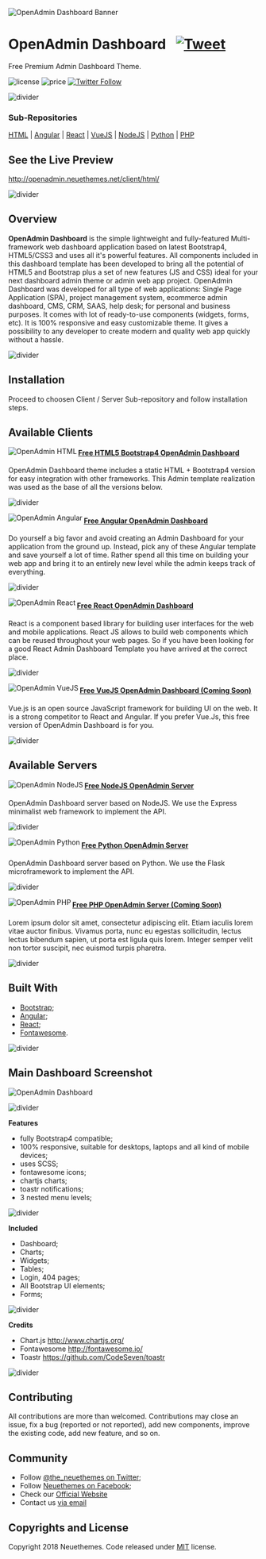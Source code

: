 ![OpenAdmin Dashboard Banner](https://neuethemes.net/wp-content/uploads/github-slide-03.jpg "OpenAdmin Banner")

# OpenAdmin Dashboard &nbsp; [![Tweet](https://img.shields.io/twitter/url/http/shields.io.svg?style=social)](https://twitter.com/intent/tweet?text=Get%20the%20free%20multi-framework%20Admin%20Dashboard%20theme%20&url=https://github.com/Neuethemes/OpenAdmin&via=the_neuethemes&hashtags=admin,dashboard,html5,css3,angular,react) &nbsp;

Free Premium Admin Dashboard Theme.

![license](https://img.shields.io/packagist/l/doctrine/orm.svg)
![price](https://img.shields.io/badge/price-FREE-0098f7.svg)
[![Twitter Follow](https://img.shields.io/twitter/follow/espadrine.svg?style=social&label=Follow)](https://twitter.com/the_neuethemes)

![divider](https://neuethemes.net/wp-content/uploads/transparent-20.png "divider")

### Sub-Repositories
[HTML](https://github.com/Neuethemes/OpenAdmin-client-Html) | [Angular](https://github.com/Neuethemes/OpenAdmin-client-Angular) | [React](https://github.com/Neuethemes/OpenAdmin-client-React) | [VueJS](https://github.com/Neuethemes/OpenAdmin-client-VueJS) | [NodeJS](https://github.com/Neuethemes/OpenAdmin-server-NodeJS) | [Python](https://github.com/Neuethemes/OpenAdmin-server-Python) | [PHP](https://github.com/Neuethemes/OpenAdmin-server-PHP)

## See the Live Preview
http://openadmin.neuethemes.net/client/html/

![divider](https://neuethemes.net/wp-content/uploads/transparent-30.png "divider")

## Overview

**OpenAdmin Dashboard** is the simple lightweight and fully-featured Multi-framework web dashboard application based on latest Bootstrap4, HTML5/CSS3 and uses all it's powerful features. All components included in this dashboard template has been developed to bring all the potential of HTML5 and Bootstrap plus a set of new features (JS and CSS) ideal for your next dashboard admin theme or admin web app project. OpenAdmin Dashboard was developed for all type of web applications: Single Page Application (SPA), project management system, ecommerce admin dashboard, CMS, CRM, SAAS, help desk; for personal and business purposes. It comes with lot of ready-to-use components (widgets, forms, etc). It is 100% responsive and easy customizable theme. It gives a possibility to any developer to create modern and quality web app quickly without a hassle.

![divider](https://neuethemes.net/wp-content/uploads/transparent-30.png "divider")

## Installation
Proceed to choosen Client / Server Sub-repository and follow installation steps.

## Available Clients

[<img align="left" src="https://neuethemes.net/wp-content/uploads/logos-tech-01-html.jpg" alt="OpenAdmin HTML">](https://github.com/Neuethemes/OpenAdmin-client-Html)

#### [Free HTML5 Bootstrap4 OpenAdmin Dashboard](https://github.com/Neuethemes/OpenAdmin-client-Html)
OpenAdmin Dashboard theme includes a static HTML + Bootstrap4 version for easy integration with other frameworks. This Admin template realization was used as the base of all the versions below.

![divider](https://neuethemes.net/wp-content/uploads/transparent-20.png "divider")

[<img align="left" src="https://neuethemes.net/wp-content/uploads/logos-tech-02-angular.jpg" alt="OpenAdmin Angular">](https://github.com/Neuethemes/OpenAdmin-client-Angular)

#### [Free Angular OpenAdmin Dashboard](https://github.com/Neuethemes/OpenAdmin-client-Angular)
Do yourself a big favor and avoid creating an Admin Dashboard for your application from the ground up. Instead, pick any of these Angular template and save yourself a lot of time. Rather spend all this time on building your web app and bring it to an entirely new level while the admin keeps track of everything.

![divider](https://neuethemes.net/wp-content/uploads/transparent-20.png "divider")

[<img align="left" src="https://neuethemes.net/wp-content/uploads/logos-tech-03-react.jpg" alt="OpenAdmin React">](https://github.com/Neuethemes/OpenAdmin-client-React)

#### [Free React OpenAdmin Dashboard](https://github.com/Neuethemes/OpenAdmin-client-React)
React is a component based library for building user interfaces for the web and mobile applications. React JS allows to build web components which can be reused throughout your web pages. So if you have been looking for a good React Admin Dashboard Template you have arrived at the correct place.

![divider](https://neuethemes.net/wp-content/uploads/transparent-20.png "divider")

[<img align="left" src="https://neuethemes.net/wp-content/uploads/logos-tech-04-vue.jpg" alt="OpenAdmin VueJS">](https://github.com/Neuethemes/OpenAdmin-client-VueJS)

#### [Free VueJS OpenAdmin Dashboard (Coming Soon)](https://github.com/Neuethemes/OpenAdmin-client-VueJS)
Vue.js is an open source JavaScript framework for building UI on the web. It is a strong competitor to React and Angular. If you prefer Vue.Js, this free version of OpenAdmin Dashboard is for you.

![divider](https://neuethemes.net/wp-content/uploads/transparent-30.png "divider")

## Available Servers

[<img align="left" src="https://neuethemes.net/wp-content/uploads/logos-tech-05-nodejs.jpg" alt="OpenAdmin NodeJS">](https://github.com/Neuethemes/OpenAdmin-server-NodeJS)

#### [Free NodeJS OpenAdmin Server](https://github.com/Neuethemes/OpenAdmin-server-NodeJS)
OpenAdmin Dashboard server based on NodeJS.
We use the Express minimalist web framework to implement the API.

![divider](https://neuethemes.net/wp-content/uploads/transparent-20.png "divider")

[<img align="left" src="https://neuethemes.net/wp-content/uploads/logos-tech-07-phyton.jpg" alt="OpenAdmin Python">](https://github.com/Neuethemes/OpenAdmin-server-Python)

#### [Free Python OpenAdmin Server](https://github.com/Neuethemes/OpenAdmin-server-Python)
OpenAdmin Dashboard server based on Python.
We use the Flask microframework to implement the API.

![divider](https://neuethemes.net/wp-content/uploads/transparent-20.png "divider")

[<img align="left" src="https://neuethemes.net/wp-content/uploads/logos-tech-06-php.jpg" alt="OpenAdmin PHP">](https://github.com/Neuethemes/OpenAdmin-server-PHP)

#### [Free PHP OpenAdmin Server (Coming Soon)](https://github.com/Neuethemes/OpenAdmin-server-PHP)
Lorem ipsum dolor sit amet, consectetur adipiscing elit. Etiam iaculis lorem vitae auctor finibus. Vivamus porta, nunc eu egestas sollicitudin, lectus lectus bibendum sapien, ut porta est ligula quis lorem. Integer semper velit non tortor suscipit, nec euismod turpis pharetra.

![divider](https://neuethemes.net/wp-content/uploads/transparent-30.png "divider")


## Built With
- [Bootstrap](https://getbootstrap.com/);
- [Angular](https://angular.io/);
- [React](https://reactjs.org/);
- [Fontawesome](https://fontawesome.com/).

![divider](https://neuethemes.net/wp-content/uploads/transparent-30.png "divider")

## Main Dashboard Screenshot

![OpenAdmin Dashboard](https://neuethemes.net/wp-content/uploads/01-openadmin-screen-01.jpg "OpenAdmin Dashboard")

![divider](https://neuethemes.net/wp-content/uploads/transparent-30.png "divider")

**Features**
- fully Bootstrap4 compatible;
- 100% responsive, suitable for desktops, laptops and all kind of mobile devices;
- uses SCSS;
- fontawesome icons;
- chartjs charts;
- toastr notifications;
- 3 nested menu levels;

![divider](https://neuethemes.net/wp-content/uploads/transparent-20.png "divider")

**Included**
- Dashboard;
- Charts;
- Widgets;
- Tables;
- Login, 404 pages;
- All Bootstrap UI elements;
- Forms;

![divider](https://neuethemes.net/wp-content/uploads/transparent-20.png "divider")

**Credits**
- Chart.js http://www.chartjs.org/
- Fontawesome http://fontawesome.io/
- Toastr https://github.com/CodeSeven/toastr

![divider](https://neuethemes.net/wp-content/uploads/transparent-20.png "divider")

## Contributing
All contributions are more than welcomed. Contributions may close an issue, fix a bug (reported or not reported), add new components, improve the existing code, add new feature, and so on.

## Community
- Follow [@the_neuethemes on Twitter](https://twitter.com/the_neuethemes);
- Follow [Neuethemes on Facebook](https://www.facebook.com/neuethemes/);
- Check our [Official Website](https://neuethemes.net)
- Contact us [via email](info@neuethemes.net)

## Copyrights and License
Copyright 2018 Neuethemes. Code released under [MIT](https://opensource.org/licenses/MIT) license.
